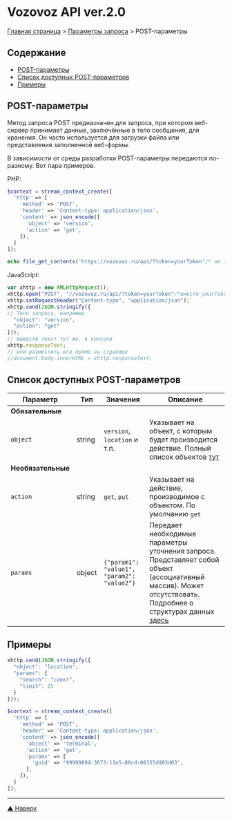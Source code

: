 # <a name="up"/>Vozovoz API ver.2.0

[Главная страница](/README.md) > [Параметры запроса](index.md) > POST-параметры

## Содержание

* [POST-параметры](#post)
* [Список доступных POST-параметров](#list)
* [Примеры](#example)


## <a name="post"/>POST-параметры

Метод запроса POST предназначен для запроса, при котором веб-сервер принимает данные, заключённые в тело сообщения, для хранения. Он часто используется для загрузки файла или представления заполненной веб-формы.

В зависимости от среды разработки POST-параметры передаются по-разному. Вот пара примеров.

PHP:
```php
$context = stream_context_create([
  'http' => [
    'method' => 'POST',
    'header' => 'Content-type: application/json',
    'content' => json_encode([
      'object' => 'version',
      'action' => 'get',
    ]),
  ]
]);

echo file_get_contents('https://vozovoz.ru/api/?token=yourToken'/* не забудьте указать Ваш токен */, false, $context);
```

JavaScript:
```javascript
var xhttp = new XMLHttpRequest();
xhttp.open("POST", "//vozovoz.ru/api/?token=yourToken"/*вместо yourToken должен быть указан Ваш идентификационный токен-ключ*/, false);
xhttp.setRequestHeader("Content-type", "application/json");
xhttp.send(JSON.stringify({
// Тело запроса, например:
  "object": "version",
  "action": "get"
}));
// вывести текст тут же, в консоли
xhttp.responseText;
// или разместить его прямо на странице
//document.body.innerHTML = xhttp.responseText;
```


## <a name="list"/>Список доступных POST-параметров

| Параметр | Тип | Значения | Описание |
| -------- | --- | -------- | -------- |
| **Обязательные**
| `object` | string | `version`, `location` и т.п. | Указывает на объект, с которым будет производится действие. Полный список объектов [тут](../object/index.md) |
| **Необязательные**
| `action` | string | `get`, `put` | Указывает на действие, производимое с объектом. По умолчанию `get` |
| `params` | object | `{"param1": "value1", "param2": "value2"}` | Передает необходимые параметры уточнения запроса. Представляет собой объект (ассоциативный массив). Может отсутствовать. Подробнее о структурах данных [здесь](../structure/index.md) |

## <a name="example"/>Примеры

```javascript
xhttp.send(JSON.stringify({
  "object": "location",
  "params": {
    "search": "санкт",
    "limit": 25
  }
}));
```

```php
$context = stream_context_create([
  'http' => [
    'method' => 'POST',
    'header' => 'Content-type: application/json',
    'content' => json_encode([
      'object' => 'terminal',
      'action' => 'get',
      'params' => [
	    'guid' => '99999894-3673-11e5-80cd-00155d903d03',
      ],
    ]),
  ]
]);
```

***
[▲ Наверх](#up)